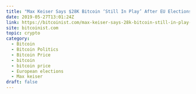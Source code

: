 ```yaml
---
title: "Max Keiser Says $28K Bitcoin ‘Still In Play’ After EU Elections Results"
date: 2019-05-27T13:01:24Z
link: https://bitcoinist.com/max-keiser-says-28k-bitcoin-still-in-play-after-eu-elections-results/?utm_medium=RSS&utm_source=hune
site: bitcoinist.com
topic: crypto
category:
  - Bitcoin
  - Bitcoin Politics
  - Bitcoin Price
  - bitcoin
  - bitcoin price
  - European elections
  - Max keiser
draft: false
---
```


